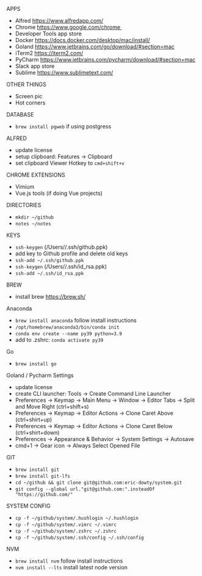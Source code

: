 APPS
- Alfred					https://www.alfredapp.com/
- Chrome 					https://www.google.com/chrome 
- Developer Tools 		app store
- Docker 					https://docs.docker.com/desktop/mac/install/
- Goland 					https://www.jetbrains.com/go/download/#section=mac
- iTerm2 					https://iterm2.com/
- PyCharm					https://www.jetbrains.com/pycharm/download/#section=mac
- Slack 					app store
- Sublime 				https://www.sublimetext.com/

OTHER THINGS
- Screen pic
- Hot corners

DATABASE
- `brew install pgweb` if using postgress

ALFRED
- update license
- setup clipboard: Features -> Clipboard		
- set clipboard Viewer Hotkey to `cmd+shift+v`

CHROME EXTENSIONS
- Vimium
- Vue.js tools (if doing Vue projects)

DIRECTORIES
- `mkdir ~/github`
- `notes ~/notes`

KEYS
- `ssh-keygen` (/Users/<username>/.ssh/github.ppk)
- add key to Github profile and delete old keys
- `ssh-add ~/.ssh/github.ppk`
- `ssh-keygen` (/Users/<username>/.ssh/id_rsa.ppk)
- `ssh-add ~/.ssh/id_rsa.ppk`

BREW
- install brew 			https://brew.sh/

Anaconda
- `brew install anaconda` follow install instructions
- `/opt/homebrew/anaconda3/bin/conda init`
- `conda env create --name py39 python=3.9`
- add to .zshrc: `conda activate py39`

Go
- `brew install go`

Goland / Pycharm Settings
- update license
- create CLI launcher: Tools -> Create Command Line Launcher
- Preferences -> Keymap -> Main Menu -> Window -> Editor Tabs -> Split and Move Right (ctrl+shift+s)
- Preferences -> Keymap -> Editor Actions -> Clone Caret Above (ctrl+shirt+up)
- Preferences -> Keymap -> Editor Actions -> Clone Caret Below (ctrl+shirt+down)
- Preferences -> Appearance & Behavior -> System Settings -> Autosave
- cmd+1 -> Gear icon -> Always Select Opened File

GIT 
- `brew install git`
- `brew install git-lfs`
- `cd ~/github && git clone git@github.com:eric-dowty/system.git`
- `git config --global url."git@github.com:".insteadOf "https://github.com/"`

SYSTEM CONFIG
- `cp -f ~/github/system/.hushlogin ~/.hushlogin`
- `cp -f ~/github/system/.vimrc ~/.vimrc`
- `cp -f ~/github/system/.zshrc ~/.zshrc`
- `cp -f ~/github/system/.ssh/config ~/.ssh/config`

NVM
- `brew install nvm` follow install instructions
- `nvm install --lts` install latest node version
